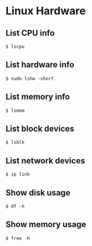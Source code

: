 # Linux Hardware

## List CPU info
```
$ lscpu
```

## List hardware info
```
$ sudo lshw -short
```

## List memory info
```
$ lsmem
```

## List block devices
```
$ lsblk
```

## List network devices
```
$ ip link
```

## Show disk usage
```
$ df -h
```

## Show memory usage

```
$ free -h
```
